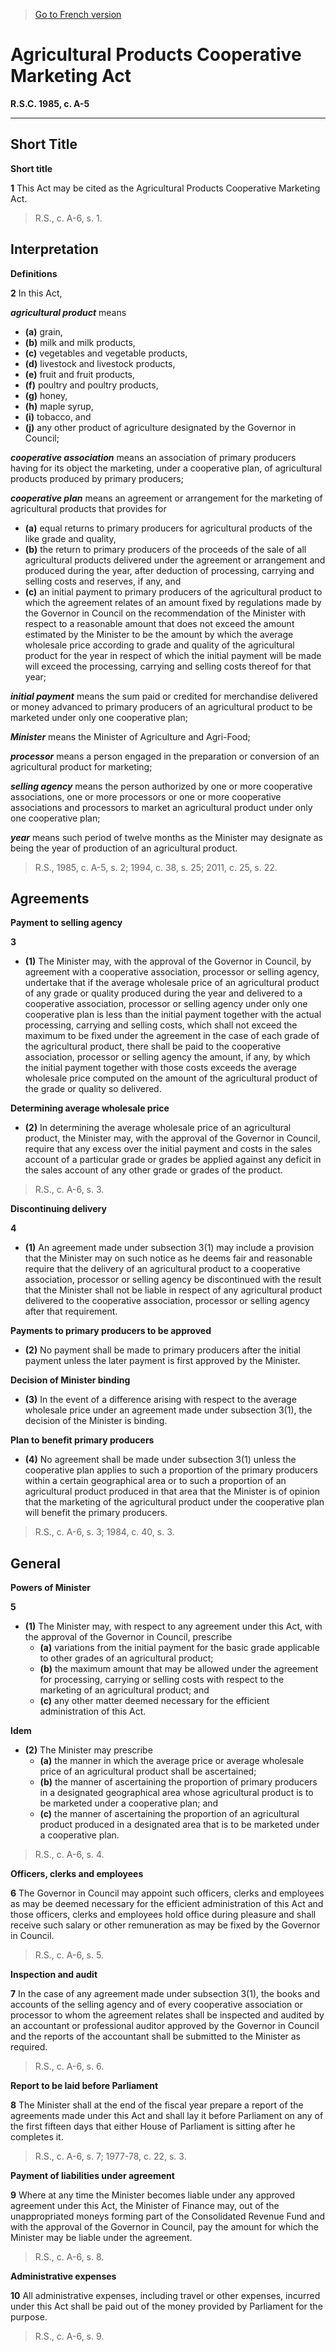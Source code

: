 > [Go to French version](/fr/Lois/Lois%20révisées%20du%20Canada/A/A-5.md)

# Agricultural Products Cooperative Marketing Act

**R.S.C. 1985, c. A-5**


----------



## Short Title



**Short title**

**1** This Act may be cited as the Agricultural Products Cooperative Marketing Act.
> R.S., c. A-6, s. 1.





## Interpretation



**Definitions**

**2** In this Act,

***agricultural product*** means
- **(a)** grain,
- **(b)** milk and milk products,
- **(c)** vegetables and vegetable products,
- **(d)** livestock and livestock products,
- **(e)** fruit and fruit products,
- **(f)** poultry and poultry products,
- **(g)** honey,
- **(h)** maple syrup,
- **(i)** tobacco, and
- **(j)** any other product of agriculture designated by the Governor in Council;

***cooperative association*** means an association of primary producers having for its object the marketing, under a cooperative plan, of agricultural products produced by primary producers;

***cooperative plan*** means an agreement or arrangement for the marketing of agricultural products that provides for
- **(a)** equal returns to primary producers for agricultural products of the like grade and quality,
- **(b)** the return to primary producers of the proceeds of the sale of all agricultural products delivered under the agreement or arrangement and produced during the year, after deduction of processing, carrying and selling costs and reserves, if any, and
- **(c)** an initial payment to primary producers of the agricultural product to which the agreement relates of an amount fixed by regulations made by the Governor in Council on the recommendation of the Minister with respect to a reasonable amount that does not exceed the amount estimated by the Minister to be the amount by which the average wholesale price according to grade and quality of the agricultural product for the year in respect of which the initial payment will be made will exceed the processing, carrying and selling costs thereof for that year;

***initial payment*** means the sum paid or credited for merchandise delivered or money advanced to primary producers of an agricultural product to be marketed under only one cooperative plan;

***Minister*** means the Minister of Agriculture and Agri-Food;

***processor*** means a person engaged in the preparation or conversion of an agricultural product for marketing;

***selling agency*** means the person authorized by one or more cooperative associations, one or more processors or one or more cooperative associations and processors to market an agricultural product under only one cooperative plan;

***year*** means such period of twelve months as the Minister may designate as being the year of production of an agricultural product.
> R.S., 1985, c. A-5, s. 2; 1994, c. 38, s. 25; 2011, c. 25, s. 22.





## Agreements



**Payment to selling agency**

**3** 

- **(1)** The Minister may, with the approval of the Governor in Council, by agreement with a cooperative association, processor or selling agency, undertake that if the average wholesale price of an agricultural product of any grade or quality produced during the year and delivered to a cooperative association, processor or selling agency under only one cooperative plan is less than the initial payment together with the actual processing, carrying and selling costs, which shall not exceed the maximum to be fixed under the agreement in the case of each grade of the agricultural product, there shall be paid to the cooperative association, processor or selling agency the amount, if any, by which the initial payment together with those costs exceeds the average wholesale price computed on the amount of the agricultural product of the grade or quality so delivered.

**Determining average wholesale price**

- **(2)** In determining the average wholesale price of an agricultural product, the Minister may, with the approval of the Governor in Council, require that any excess over the initial payment and costs in the sales account of a particular grade or grades be applied against any deficit in the sales account of any other grade or grades of the product.
> R.S., c. A-6, s. 3.





**Discontinuing delivery**

**4** 

- **(1)** An agreement made under subsection 3(1) may include a provision that the Minister may on such notice as he deems fair and reasonable require that the delivery of an agricultural product to a cooperative association, processor or selling agency be discontinued with the result that the Minister shall not be liable in respect of any agricultural product delivered to the cooperative association, processor or selling agency after that requirement.

**Payments to primary producers to be approved**

- **(2)** No payment shall be made to primary producers after the initial payment unless the later payment is first approved by the Minister.

**Decision of Minister binding**

- **(3)** In the event of a difference arising with respect to the average wholesale price under an agreement made under subsection 3(1), the decision of the Minister is binding.

**Plan to benefit primary producers**

- **(4)** No agreement shall be made under subsection 3(1) unless the cooperative plan applies to such a proportion of the primary producers within a certain geographical area or to such a proportion of an agricultural product produced in that area that the Minister is of opinion that the marketing of the agricultural product under the cooperative plan will benefit the primary producers.
> R.S., c. A-6, s. 3; 1984, c. 40, s. 3.





## General



**Powers of Minister**

**5** 

- **(1)** The Minister may, with respect to any agreement under this Act, with the approval of the Governor in Council, prescribe
	- **(a)** variations from the initial payment for the basic grade applicable to other grades of an agricultural product;
	- **(b)** the maximum amount that may be allowed under the agreement for processing, carrying or selling costs with respect to the marketing of an agricultural product; and
	- **(c)** any other matter deemed necessary for the efficient administration of this Act.

**Idem**

- **(2)** The Minister may prescribe
	- **(a)** the manner in which the average price or average wholesale price of an agricultural product shall be ascertained;
	- **(b)** the manner of ascertaining the proportion of primary producers in a designated geographical area whose agricultural product is to be marketed under a cooperative plan; and
	- **(c)** the manner of ascertaining the proportion of an agricultural product produced in a designated area that is to be marketed under a cooperative plan.
> R.S., c. A-6, s. 4.





**Officers, clerks and employees**

**6** The Governor in Council may appoint such officers, clerks and employees as may be deemed necessary for the efficient administration of this Act and those officers, clerks and employees hold office during pleasure and shall receive such salary or other remuneration as may be fixed by the Governor in Council.
> R.S., c. A-6, s. 5.





**Inspection and audit**

**7** In the case of any agreement made under subsection 3(1), the books and accounts of the selling agency and of every cooperative association or processor to whom the agreement relates shall be inspected and audited by an accountant or professional auditor approved by the Governor in Council and the reports of the accountant shall be submitted to the Minister as required.
> R.S., c. A-6, s. 6.





**Report to be laid before Parliament**

**8** The Minister shall at the end of the fiscal year prepare a report of the agreements made under this Act and shall lay it before Parliament on any of the first fifteen days that either House of Parliament is sitting after he completes it.
> R.S., c. A-6, s. 7; 1977-78, c. 22, s. 3.





**Payment of liabilities under agreement**

**9** Where at any time the Minister becomes liable under any approved agreement under this Act, the Minister of Finance may, out of the unappropriated moneys forming part of the Consolidated Revenue Fund and with the approval of the Governor in Council, pay the amount for which the Minister may be liable under the agreement.
> R.S., c. A-6, s. 8.





**Administrative expenses**

**10** All administrative expenses, including travel or other expenses, incurred under this Act shall be paid out of the money provided by Parliament for the purpose.
> R.S., c. A-6, s. 9.



